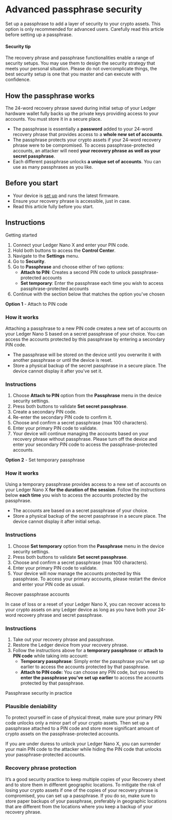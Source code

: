 
# Advanced passphrase security

Set up a passphrase to add a layer of security to your crypto assets. This option is only recommended for advanced users. Carefully read this article before setting up a passphrase.

#### Security tip

The recovery phrase and passphrase functionalities enable a range of security setups. You may use them to design the security strategy that meets your personal situation. Please do not overcomplicate things, the best security setup is one that you master and can execute with confidence.

## How the passphrase works

The 24-word recovery phrase saved during initial setup of your Ledger hardware wallet fully backs up the private keys providing access to your accounts. You must store it in a secure place.

-   The passphrase is essentially a **password** added to your 24-word recovery phrase that provides access to a **whole new set of accounts**.
-   The passphrase protects your crypto assets if your 24-word recovery phrase were to be compromised. To access passphrase-protected accounts, an attacker will need **your recovery phrase as well as your secret passphrase**.
-   Each different passphrase unlocks **a unique set of accounts**. You can use as many passphrases as you like.

## Before you start

-   Your device is [set up](https://support.ledger.com/hc/articles/360018784134) and runs the latest firmware.
-   Ensure your recovery phrase is accessible, just in case.
-   Read this article fully before you start.

## Instructions

Getting started

1.  Connect your Ledger Nano X and enter your PIN code.
2.  Hold both buttons to access the **Control Center**.
3.  Navigate to the **Settings** menu.
4.  Go to **Security**.
5.  Go to **Passphrase** and choose either of two options:
    -   **Attach to PIN**: Creates a second PIN code to unlock passphrase-protected accounts
    -   **Set temporary**: Enter the passphrase each time you wish to access passphrase-protected accounts
6.  Continue with the section below that matches the option you've chosen

**Option 1** - Attach to PIN code

### How it works

Attaching a passphrase to a new PIN code creates a new set of accounts on your Ledger Nano S based on a secret passphrase of your choice. You can access the accounts protected by this passphrase by entering a secondary PIN code.

-   The passphrase will be stored on the device until you overwrite it with another passphrase or until the device is reset.
-   Store a physical backup of the secret passphrase in a secure place. The device cannot display it after you've set it.

### Instructions

1.  Choose **Attach to PIN** option from the **Passphrase** menu in the device security settings.
2.  Press both buttons to validate **Set secret passphrase**.
3.  Create a secondary PIN code.
4.  Re-enter the secondary PIN code to confirm it.
5.  Choose and confirm a secret passphrase (max 100 characters).
6.  Enter your primary PIN code to validate.
7.  Your device will continue managing the accounts based on your recovery phrase without passphrase. Please turn off the device and enter your secondary PIN code to access the passphrase-protected accounts.

**Option 2** - Set temporary passphrase

### How it works

Using a temporary passphrase provides access to a new set of accounts on your Ledger Nano X **for the duration of the session**. Follow the instructions below **each time** you wish to access the accounts protected by the passphrase.

-   The accounts are based on a secret passphrase of your choice.
-   Store a physical backup of the secret passphrase in a secure place. The device cannot display it after initial setup.

### Instructions

1.  Choose **Set temporary** option from the **Passphrase** menu in the device security settings.
2.  Press both buttons to validate **Set secret passphrase**.
3.  Choose and confirm a secret passphrase (max 100 characters).
4.  Enter your primary PIN code to validate.
5.  Your device will now manage the accounts protected by this passphrase. To access your primary accounts, please restart the device and enter your PIN code as usual.

Recover passphrase accounts

In case of loss or a reset of your Ledger Nano X, you can recover access to your crypto assets on any Ledger device as long as you have both your 24-word recovery phrase and secret passphrase.

### Instructions

1.  Take out your recovery phrase and passphrase.
2.  Restore the Ledger device from your recovery phrase.
3.  Follow the instructions above for a **temporary passphrase** or **attach to PIN code** while taking into account:
    -   **Temporary passphrase**: Simply enter the passphrase you've set up earlier to access the accounts protected by that passphrase.
    -   **Attach to PIN code:** You can choose any PIN code, but you need to **enter the passphrase you've set up earlier** to access the accounts protected by that passphrase.

Passphrase security in practice

### Plausible deniability

To protect yourself in case of physical threat, make sure your primary PIN code unlocks only a minor part of your crypto assets. Then set up a passphrase attached to a PIN code and store more significant amount of crypto assets on the passphrase-protected accounts.

If you are under duress to unlock your Ledger Nano X, you can surrender your main PIN code to the attacker while hiding the PIN code that unlocks your passphrase-protected accounts.

### Recovery phrase protection

It’s a good security practice to keep multiple copies of your Recovery sheet and to store them in different geographic locations. To mitigate the risk of losing your crypto assets if one of the copies of your recovery phrase is compromised, you can set up a passphrase. If you do so, make sure to store paper backups of your passphrase, preferably in geographic locations that are different from the locations where you keep a backup of your recovery phrase.